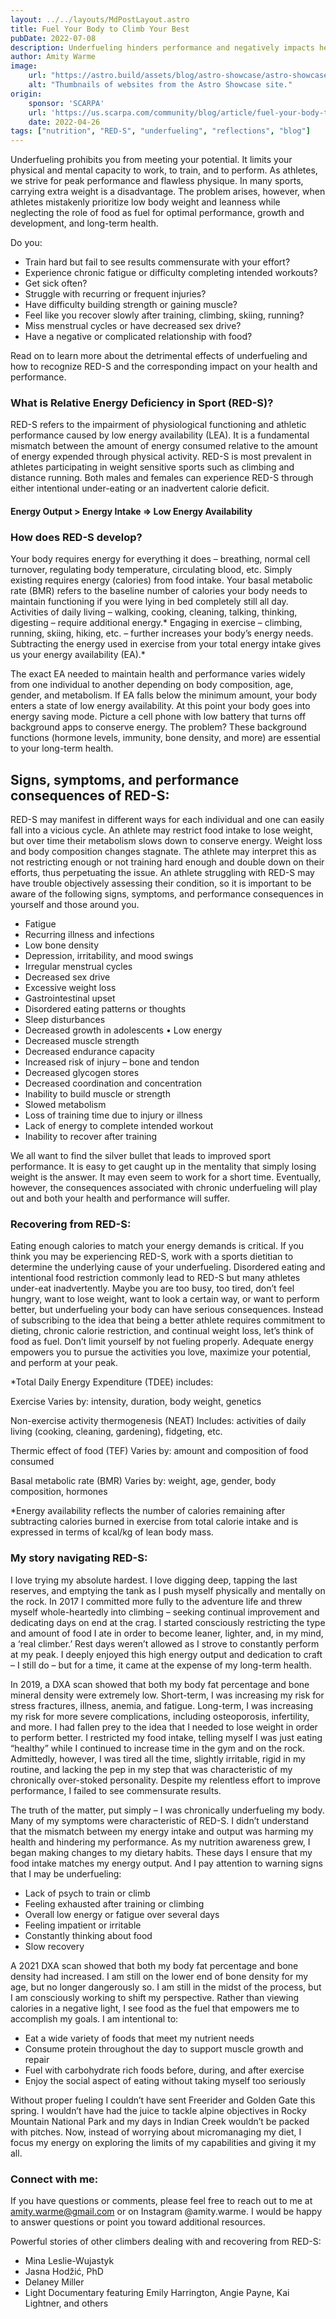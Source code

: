 ```yaml
---
layout: ../../layouts/MdPostLayout.astro
title: Fuel Your Body to Climb Your Best
pubDate: 2022-07-08
description: Underfueling hinders performance and negatively impacts health 
author: Amity Warme
image: 
    url: "https://astro.build/assets/blog/astro-showcase/astro-showcase-screenshot.jpg"
    alt: "Thumbnails of websites from the Astro Showcase site."
origin: 
    sponsor: 'SCARPA'
    url: 'https://us.scarpa.com/community/blog/article/fuel-your-body-to-climb-your-best'
    date: 2022-04-26
tags: ["nutrition", "RED-S", "underfueling", "reflections", "blog"]
---
```


Underfueling prohibits you from meeting your potential. It limits your physical and mental capacity to work, to train, and to perform. As athletes, we strive for peak performance and flawless physique. In many sports, carrying extra weight is a disadvantage. The problem arises, however, when athletes mistakenly prioritize low body weight and leanness while neglecting the role of food as fuel for optimal performance, growth and development, and long-term health.

Do you:

* Train hard but fail to see results commensurate with your effort?
* Experience chronic fatigue or difficulty completing intended workouts?
* Get sick often?
* Struggle with recurring or frequent injuries?
* Have difficulty building strength or gaining muscle?
* Feel like you recover slowly after training, climbing, skiing, running?
* Miss menstrual cycles or have decreased sex drive?
* Have a negative or complicated relationship with food?

Read on to learn more about the detrimental effects of underfueling and how to recognize RED-S and the corresponding impact on your health and performance.

### What is Relative Energy Deficiency in Sport (RED-S)?

RED-S refers to the impairment of physiological functioning and athletic performance caused by low energy availability (LEA). It is a fundamental mismatch between the amount of energy consumed relative to the amount of energy expended through physical activity. RED-S is most prevalent in athletes participating in weight sensitive sports such as climbing and distance running. Both males and females can experience RED-S through either intentional under-eating or an inadvertent calorie deficit.

#### Energy Output > Energy Intake => Low Energy Availability

### How does RED-S develop?

Your body requires energy for everything it does – breathing, normal cell turnover, regulating body temperature, circulating blood, etc. Simply existing requires energy (calories) from food intake. Your basal metabolic rate (BMR) refers to the baseline number of calories your body needs to maintain functioning if you were lying in bed completely still all day. Activities of daily living – walking, cooking, cleaning, talking, thinking, digesting – require additional energy.* Engaging in exercise – climbing, running, skiing, hiking, etc. – further increases your body’s energy needs. Subtracting the energy used in exercise from your total energy intake gives us your energy availability (EA).*

The exact EA needed to maintain health and performance varies widely from one individual to another depending on body composition, age, gender, and metabolism. If EA falls below the minimum amount, your body enters a state of low energy availability. At this point your body goes into energy saving mode. Picture a cell phone with low battery that turns off background apps to conserve energy. The problem? These background functions (hormone levels, immunity, bone density, and more) are essential to your long-term health.

## Signs, symptoms, and performance consequences of RED-S:

RED-S may manifest in different ways for each individual and one can easily fall into a vicious cycle. An athlete may restrict food intake to lose weight, but over time their metabolism slows down to conserve energy. Weight loss and body composition changes stagnate. The athlete may interpret this as not restricting enough or not training hard enough and double down on their efforts, thus perpetuating the issue. An athlete struggling with RED-S may have trouble objectively assessing their condition, so it is important to be aware of the following signs, symptoms, and performance consequences in yourself and those around you.

* Fatigue
* Recurring illness and infections
* Low bone density
* Depression, irritability, and mood swings
* Irregular menstrual cycles
* Decreased sex drive
* Excessive weight loss
* Gastrointestinal upset
* Disordered eating patterns or thoughts
* Sleep disturbances
* Decreased growth in adolescents • Low energy
* Decreased muscle strength
* Decreased endurance capacity
* Increased risk of injury – bone and tendon
* Decreased glycogen stores
* Decreased coordination and concentration
* Inability to build muscle or strength
* Slowed metabolism
* Loss of training time due to injury or illness
* Lack of energy to complete intended workout
* Inability to recover after training

We all want to find the silver bullet that leads to improved sport performance. It is easy to get caught up in the mentality that simply losing weight is the answer. It may even seem to work for a short time. Eventually, however, the consequences associated with chronic underfueling will play out and both your health and performance will suffer.

### Recovering from RED-S:

Eating enough calories to match your energy demands is critical. If you think you may be experiencing RED-S, work with a sports dietitian to determine the underlying cause of your underfueling. Disordered eating and intentional food restriction commonly lead to RED-S but many athletes under-eat inadvertently. Maybe you are too busy, too tired, don’t feel hungry, want to lose weight, want to look a certain way, or want to perform better, but underfueling your body can have serious consequences. Instead of subscribing to the idea that being a better athlete requires commitment to dieting, chronic calorie restriction, and continual weight loss, let’s think of food as fuel. Don’t limit yourself by not fueling properly. Adequate energy empowers you to pursue the activities you love, maximize your potential, and perform at your peak.

*Total Daily Energy Expenditure (TDEE) includes:

Exercise Varies by: intensity, duration, body weight, genetics

Non-exercise activity thermogenesis (NEAT) Includes: activities of daily living (cooking, cleaning, gardening), fidgeting, etc.

Thermic effect of food (TEF) Varies by: amount and composition of food consumed

Basal metabolic rate (BMR) Varies by: weight, age, gender, body composition, hormones

*Energy availability reflects the number of calories remaining after subtracting calories burned in exercise from total calorie intake and is expressed in terms of kcal/kg of lean body mass.

### My story navigating RED-S:

I love trying my absolute hardest. I love digging deep, tapping the last reserves, and emptying the tank as I push myself physically and mentally on the rock. In 2017 I committed more fully to the adventure life and threw myself whole-heartedly into climbing – seeking continual improvement and dedicating days on end at the crag. I started consciously restricting the type and amount of food I ate in order to become leaner, lighter, and, in my mind, a ‘real climber.’ Rest days weren’t allowed as I strove to constantly perform at my peak. I deeply enjoyed this high energy output and dedication to craft – I still do – but for a time, it came at the expense of my long-term health.

In 2019, a DXA scan showed that both my body fat percentage and bone mineral density were extremely low. Short-term, I was increasing my risk for stress fractures, illness, anemia, and fatigue. Long-term, I was increasing my risk for more severe complications, including osteoporosis, infertility, and more. I had fallen prey to the idea that I needed to lose weight in order to perform better. I restricted my food intake, telling myself I was just eating “healthy” while I continued to increase time in the gym and on the rock. Admittedly, however, I was tired all the time, slightly irritable, rigid in my routine, and lacking the pep in my step that was characteristic of my chronically over-stoked personality. Despite my relentless effort to improve performance, I failed to see commensurate results.

The truth of the matter, put simply – I was chronically underfueling my body. Many of my symptoms were characteristic of RED-S. I didn’t understand that the mismatch between my energy intake and output was harming my health and hindering my performance. As my nutrition awareness grew, I began making changes to my dietary habits. These days I ensure that my food intake matches my energy output. And I pay attention to warning signs that I may be underfueling:

* Lack of psych to train or climb
* Feeling exhausted after training or climbing
* Overall low energy or fatigue over several days
* Feeling impatient or irritable
* Constantly thinking about food
* Slow recovery

A 2021 DXA scan showed that both my body fat percentage and bone density had increased. I am still on the lower end of bone density for my age, but no longer dangerously so. I am still in the midst of the process, but I am consciously working to shift my perspective. Rather than viewing calories in a negative light, I see food as the fuel that empowers me to accomplish my goals. I am intentional to:

* Eat a wide variety of foods that meet my nutrient needs
* Consume protein throughout the day to support muscle growth and repair
* Fuel with carbohydrate rich foods before, during, and after exercise
* Enjoy the social aspect of eating without taking myself too seriously

Without proper fueling I couldn’t have sent Freerider and Golden Gate this spring. I wouldn’t have had the juice to tackle alpine objectives in Rocky Mountain National Park and my days in Indian Creek wouldn’t be packed with pitches. Now, instead of worrying about micromanaging my diet, I focus my energy on exploring the limits of my capabilities and giving it my all.

### Connect with me:

If you have questions or comments, please feel free to reach out to me at amity.warme@gmail.com or on Instagram @amity.warme. I would be happy to answer questions or point you toward additional resources.

Powerful stories of other climbers dealing with and recovering from RED-S:

* Mina Leslie-Wujastyk
* Jasna Hodžić, PhD
* Delaney Miller
* Light Documentary featuring Emily Harrington, Angie Payne, Kai Lightner, and others
